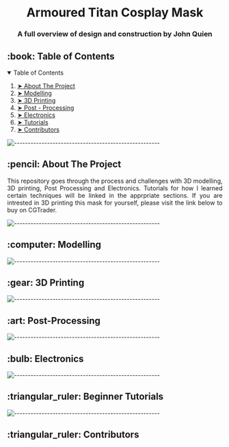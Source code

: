<h1 align="center"> Armoured Titan Cosplay Mask </h1>
<h3 align="center"> A full overview of design and construction by John Quien </h3>

<!-- Table of Contents -->
<h2> :book: Table of Contents </h2>

<details open="open">
  <summary>Table of Contents</summary>
  <ol>
    <li><a href="#about"> ➤ About The Project</a></li>
    <li><a href="#model"> ➤ Modelling</a></li>
    <li><a href="#print"> ➤ 3D Printing</a></li>
    <li><a href="#postprocess"> ➤ Post - Processing</a></li>
    <li><a href="#electronic"> ➤ Electronics </a></li>
    <li><a href="#tutorials"> ➤ Tutorials</a></li>
    <li><a href="#contrib"> ➤ Contributors</a></li>
  </ol>
</details>

![-----------------------------------------------------](https://raw.githubusercontent.com/andreasbm/readme/master/assets/lines/rainbow.png)

<!-- ABOUT -->
<h2 id="about"> :pencil: About The Project</h2> 

<p align="justify"> 
    This repository goes through the process and challenges with 3D modelling, 3D printing, Post Processing and Electronics. Tutorials for how I learned certain techniques will be linked in the apprpriate sections. If you are intrested in 3D printing this mask for yourself, please visit the link below to buy on CGTrader.
</p>

![-----------------------------------------------------](https://raw.githubusercontent.com/andreasbm/readme/master/assets/lines/rainbow.png)

<!-- Modelling -->
<h2 id="model"> :computer: Modelling</h2> 

![-----------------------------------------------------](https://raw.githubusercontent.com/andreasbm/readme/master/assets/lines/rainbow.png)

<!-- 3D Printing -->
<h2 id="print"> :gear: 3D Printing</h2> 

![-----------------------------------------------------](https://raw.githubusercontent.com/andreasbm/readme/master/assets/lines/rainbow.png)

<!-- Sanding and Painting-->
<h2 id="postprocess"> :art: Post-Processing</h2> 

![-----------------------------------------------------](https://raw.githubusercontent.com/andreasbm/readme/master/assets/lines/rainbow.png)

<!-- LED Eyes -->
<h2 id="electronic"> :bulb: Electronics</h2> 

![-----------------------------------------------------](https://raw.githubusercontent.com/andreasbm/readme/master/assets/lines/rainbow.png)

<!-- Inspiration -->
<h2 id="tutorials"> :triangular_ruler: Beginner Tutorials</h2> 

![-----------------------------------------------------](https://raw.githubusercontent.com/andreasbm/readme/master/assets/lines/rainbow.png)

<!-- Credits -->
<h2 id="tutorials"> :triangular_ruler: Contributors</h2> 